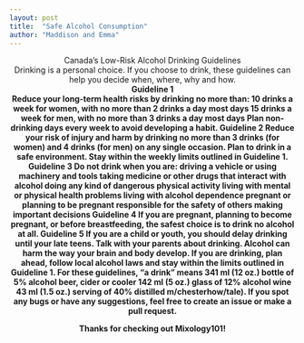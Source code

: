 ```yaml
---
layout: post
title:  "Safe Alcohol Consumption"
author: "Maddison and Emma"
---
```


<center> Canada’s Low-Risk Alcohol Drinking Guidelines <br/> <center/>
Drinking is a personal choice. If you choose to drink, these guidelines can help you decide when, where, why and how. <br/>
<b>Guideline 1<b/><br/>
Reduce your long-term health risks by drinking no more than:
10 drinks a week for women, with no more than 2 drinks a day most days
15 drinks a week for men, with no more than 3 drinks a day most days
Plan non-drinking days every week to avoid developing a habit.
Guideline 2
Reduce your risk of injury and harm by drinking no more than 3 drinks (for women) and 4 drinks (for men) on any single occasion.
Plan to drink in a safe environment. Stay within the weekly limits outlined in Guideline 1.
Guideline 3
Do not drink when you are:
driving a vehicle or using machinery and tools
taking medicine or other drugs that interact with alcohol
doing any kind of dangerous physical activity
living with mental or physical health problems
living with alcohol dependence
pregnant or planning to be pregnant
responsible for the safety of others
making important decisions
Guideline 4
If you are pregnant, planning to become pregnant, or before breastfeeding, the safest choice is to drink no alcohol at all.
Guideline 5
If you are a child or youth, you should delay drinking until your late teens. Talk with your parents about drinking. Alcohol can harm the way your brain and body develop.
If you are drinking, plan ahead, follow local alcohol laws and stay within the limits outlined in Guideline 1.
For these guidelines, “a drink” means
341 ml (12 oz.) bottle of 5% alcohol beer, cider or cooler
142 ml (5 oz.) glass of 12% alcohol wine
43 ml (1.5 oz.) serving of 40% distilled
m/chesterhow/tale). If you spot any bugs or have any suggestions, feel free to create an issue or make a pull request.

Thanks for checking out Mixology101!
